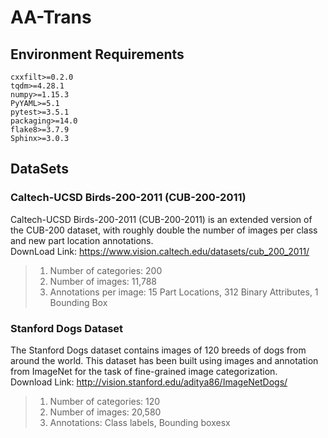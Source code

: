 # AA-Trans
## Environment Requirements
```
cxxfilt>=0.2.0
tqdm>=4.28.1
numpy>=1.15.3
PyYAML>=5.1
pytest>=3.5.1
packaging>=14.0
flake8>=3.7.9
Sphinx>=3.0.3
```
## DataSets
### Caltech-UCSD Birds-200-2011 (CUB-200-2011)
Caltech-UCSD Birds-200-2011 (CUB-200-2011) is an extended version of the CUB-200 dataset, with roughly double the number of images per class and new part location annotations.<br>
DownLoad Link: https://www.vision.caltech.edu/datasets/cub_200_2011/
>1. Number of categories: 200
>2. Number of images: 11,788
>3. Annotations per image: 15 Part Locations, 312 Binary Attributes, 1 Bounding Box
### Stanford Dogs Dataset
The Stanford Dogs dataset contains images of 120 breeds of dogs from around the world. This dataset has been built using images and annotation from ImageNet for the task of fine-grained image categorization. <br>
Download Link: http://vision.stanford.edu/aditya86/ImageNetDogs/
>1. Number of categories: 120
>2. Number of images: 20,580
>3. Annotations: Class labels, Bounding boxesx
